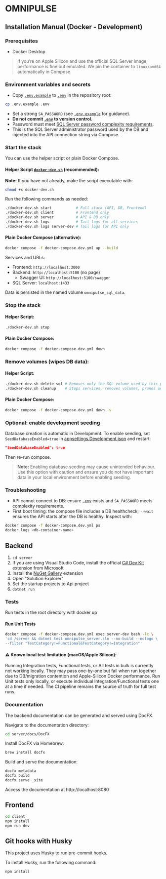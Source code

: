 # OMNIPULSE

## Installation Manual (Docker - Development)

### Prerequisites

- Docker Desktop

> If you’re on Apple Silicon and use the official SQL Server image, performance is fine but emulated. We pin the container to `linux/amd64` automatically in Compose.

### Environment variables and secrets

- Copy [`.env.example`](./.env.example) to [`.env`](./.env) in the repository root:

```bash
cp .env.example .env
```

- Set a strong `SA_PASSWORD` (see [`.env.example`](./.env.example) for guidance).
- **Do not commit [`.env`](./.env) to version control.**
- Password must meet [SQL Server password complexity requirements](https://learn.microsoft.com/en-us/sql/relational-databases/security/password-policy#password-complexity).
- This is the SQL Server administrator password used by the DB and injected into the API connection string via Compose.

### Start the stack

You can use the helper script or plain Docker Compose.

#### Helper Script [`docker-dev.sh`](./docker-dev.sh) (recommended):

**Note:** If you have not already, make the script executable with:

```bash
chmod +x docker-dev.sh
```

Run the following commands as needed:

```bash
./docker-dev.sh start           # Full stack (API, DB, Frontend)
./docker-dev.sh client          # Frontend only
./docker-dev.sh server          # API & DB only
./docker-dev.sh logs            # Tail logs for all services
./docker-dev.sh logs server-dev # Tail logs for API only
```

#### Plain Docker Compose (alternative):

```bash
docker compose -f docker-compose.dev.yml up --build
```

Services and URLs:

- Frontend: `http://localhost:3000`
- Backend: `http://localhost:5100` (no page)
  - Swagger UI: `http://localhost:5100/swagger`
- SQL Server: `localhost:1433`

Data is persisted in the named volume `omnipulse_sql_data`.

### Stop the stack

#### Helper Script:

```bash
./docker-dev.sh stop
```

#### Plain Docker Compose:

```bash
docker compose -f docker-compose.dev.yml down
```

### Remove volumes (wipes DB data):

#### Helper Script:

```bash
./docker-dev.sh delete-sql # Removes only the SQL volume used by this project
./docker-dev.sh cleanup    # Stops services, removes volumes, prunes unused Docker resources
```

#### Plain Docker Compose:

```bash
docker compose -f docker-compose.dev.yml down -v
```

### Optional: enable development seeding

Database creation is automatic in Development. To enable seeding, set `SeedDatabaseEnabled=true` in [appsettings.Development.json](./server/src/api/appsettings.Development.json) and restart:

```json
"SeedDatabaseEnabled": true
```

Then re-run compose.

> **Note:** Enabling database seeding may cause unintended behaviour. Use this option with caution and ensure you do not have important data in your local environment before enabling seeding.

### Troubleshooting

- API cannot connect to DB: ensure [`.env`](./.env) exists and `SA_PASSWORD` meets complexity requirements.
- First boot timing: the compose file includes a DB healthcheck; `--wait` ensures the API starts after the DB is healthy. Inspect with:

```bash
docker compose -f docker-compose.dev.yml ps
docker logs <db-container-name>
```

## Backend

1. `cd server`
2. If you are using Visual Studio Code, install the official [C# Dev Kit](https://marketplace.visualstudio.com/items?itemName=ms-dotnettools.csdevkit) extension from Microsoft
3. Install the [NuGet Gallery](https://marketplace.visualstudio.com/items?itemName=patcx.vscode-nuget-gallery) extension
4. Open "Solution Explorer"
5. Set the startup projects to Api project
6. `dotnet run`

### Tests

Run tests in the root directory with docker up

#### Run Unit Tests

```bash
docker compose -f docker-compose.dev.yml exec server-dev bash -lc \
'cd /server && dotnet test omnipulse_server.sln --no-build --nologo \
--filter "TestCategory!=Functional&TestCategory!=Integration"'
```

#### ⚠️ Known local test limitation (macOS/Apple Silicon):

Running Integration tests, Functional tests, or All tests in bulk is currently not working locally. They may pass one-by-one but fail when run together due to DB/migration contention and Apple-Silicon Docker performance. Run Unit tests only locally, or execute individual Integration/Functional tests one at a time if needed. The CI pipeline remains the source of truth for full test runs.

### Documentation

The backend documentation can be generated and served using DocFX.

Navigate to the documentation directory:

```bash
cd server/docs/DocFX
```

Install DocFX via Homebrew:

```bash
brew install docfx
```

Build and serve the documentation:

```bash
docfx metadata
docfx build
docfx serve _site
```

Access the documentation at http://localhost:8080

## Frontend

```bash
cd client
npm install
npm run dev
```

## Git hooks with Husky

This project uses Husky to run pre-commit hooks.

To install Husky, run the following command:

```bash
npm install
```
